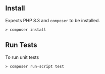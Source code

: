 ## Install

Expects PHP 8.3 and `composer` to be installed.

```
> composer install
```

## Run Tests

To run unit tests

```
> composer run-script test
```